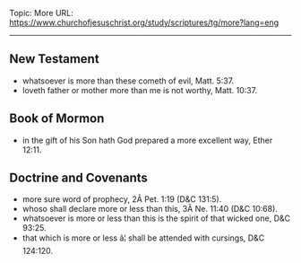 Topic: More
URL: https://www.churchofjesuschrist.org/study/scriptures/tg/more?lang=eng

---

## New Testament

- whatsoever is more than these cometh of evil, Matt. 5:37.
- loveth father or mother more than me is not worthy, Matt. 10:37.

## Book of Mormon

- in the gift of his Son hath God prepared a more excellent way, Ether 12:11.

## Doctrine and Covenants

- more sure word of prophecy, 2Â Pet. 1:19 (D&C 131:5).
- whoso shall declare more or less than this, 3Â Ne. 11:40 (D&C 10:68).
- whatsoever is more or less than this is the spirit of that wicked one, D&C 93:25.
- that which is more or less â¦ shall be attended with cursings, D&C 124:120.

